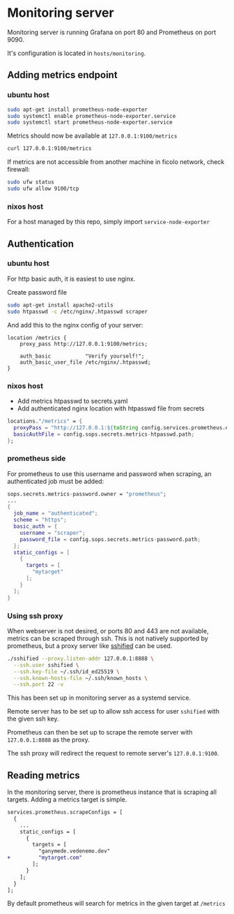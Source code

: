 <!--
SPDX-FileCopyrightText: 2023 Technology Innovation Institute (TII)

SPDX-License-Identifier: Apache-2.0
-->

# Monitoring server

Monitoring server is running Grafana on port 80 and Prometheus on port 9090.

It's configuration is located in `hosts/monitoring`.

## Adding metrics endpoint

### ubuntu host

```sh
sudo apt-get install prometheus-node-exporter
sudo systemctl enable prometheus-node-exporter.service
sudo systemctl start prometheus-node-exporter.service
```

Metrics should now be available at `127.0.0.1:9100/metrics`

```sh
curl 127.0.0.1:9100/metrics
```

If metrics are not accessible from another machine in ficolo network, check firewall:

```sh
sudo ufw status
sudo ufw allow 9100/tcp
```
### nixos host

For a host managed by this repo, simply import `service-node-exporter`

## Authentication

### ubuntu host

For http basic auth, it is easiest to use nginx.

Create password file

```sh
sudo apt-get install apache2-utils
sudo htpasswd -c /etc/nginx/.htpasswd scraper
```

And add this to the nginx config of your server:

```
location /metrics {
    proxy_pass http://127.0.0.1:9100/metrics;

    auth_basic           "Verify yourself!";
    auth_basic_user_file /etc/nginx/.htpasswd;
}
```

### nixos host

- Add metrics htpasswd to secrets.yaml
- Add authenticated nginx location with htpasswd file from secrets

```nix
locations."/metrics" = {
  proxyPass = "http://127.0.0.1:${toString config.services.prometheus.exporters.node.port}/metrics";
  basicAuthFile = config.sops.secrets.metrics-htpasswd.path;
};
```

### prometheus side

For prometheus to use this username and password when scraping, an authenticated job must be added:

```nix
sops.secrets.metrics-password.owner = "prometheus";
...
{
  job_name = "authenticated";
  scheme = "https";
  basic_auth = {
    username = "scraper";
    password_file = config.sops.secrets.metrics-password.path;
  };
  static_configs = [
    {
      targets = [
        "mytarget"
      ];
    }
  ];
}
```

### Using ssh proxy

When webserver is not desired, or ports 80 and 443 are not available, metrics can be scraped through ssh.
This is not natively supported by prometheus, but a proxy server like [sshified](https://github.com/hoffie/sshified) can be used.

```sh
./sshified --proxy.listen-addr 127.0.0.1:8888 \
  --ssh.user sshified \
  --ssh.key-file ~/.ssh/id_ed25519 \
  --ssh.known-hosts-file ~/.ssh/known_hosts \
  --ssh.port 22 -v
```

This has been set up in monitoring server as a systemd service.

Remote server has to be set up to allow ssh access for user `sshified` with the given ssh key.

Prometheus can then be set up to scrape the remote server with `127.0.0.1:8888` as the proxy.

The ssh proxy will redirect the request to remote server's `127.0.0.1:9100`.

## Reading metrics

In the monitoring server, there is prometheus instance that is scraping all targets.
Adding a metrics target is simple.

```diff
services.prometheus.scrapeConfigs = [
  {
    ...
    static_configs = [
      {
        targets = [
          "ganymede.vedenemo.dev"
+         "mytarget.com"
        ];
      }
    ];
  }
];
```

By default prometheus will search for metrics in the given target at `/metrics`
